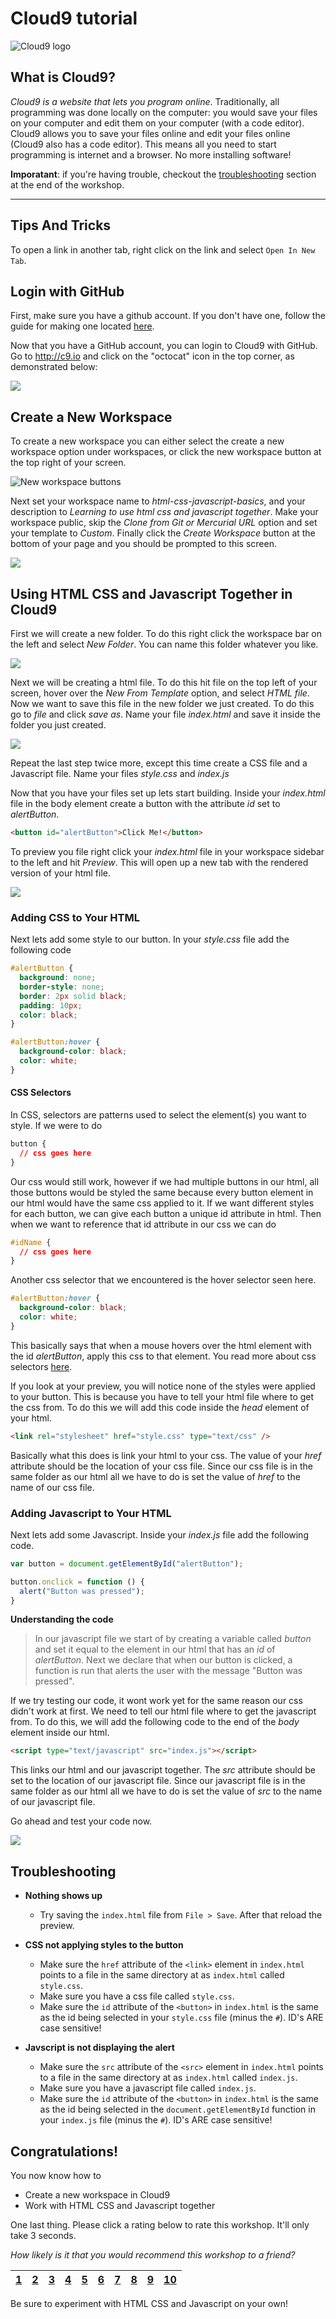 # Cloud9 tutorial

![Cloud9 logo](img/cloud9.png)

## What is Cloud9?

*Cloud9 is a website that lets you program online*. Traditionally, all
 programming was done locally on the computer: you would save your files on your
 computer and edit them on your computer (with a code editor). Cloud9 allows you
 to save your files online and edit your files online (Cloud9 also has a code
 editor). This means all you need to start programming is internet and a
 browser. No more installing software!

__Imporatant__: if you're having trouble, checkout the
[troubleshooting](#troubleshooting) section at the end of the workshop.

-------------------------------------------------------------------------------

## Tips And Tricks

To open a link in another tab, right click on the link and select `Open In New
Tab`.

## Login with GitHub

First, make sure you have a github account. If you don't have one, follow the
guide for making one located
[here](https://github.com/hackclub/hackclub/tree/master/playbook/workshops/portfolio#creating-a-github-account).

Now that you have a GitHub account, you can login to Cloud9 with GitHub. Go to
http://c9.io and click on the "octocat" icon in the top corner, as demonstrated
below:

![](img/github-login.gif)

## Create a New Workspace

To create a new workspace you can either select the create a new workspace
option under workspaces, or click the new workspace button at the top right of
your screen.

![New workspace buttons](img/new-workspace.png)

Next set your workspace name to *html-css-javascript-basics*, and your
description to *Learning to use html css and javascript together*. Make your
workspace public, skip the *Clone from Git or Mercurial URL* option and set your
template to *Custom*. Finally click the *Create Workspace* button at the bottom
of your page and you should be prompted to this screen.

![](img/open-screen.gif)

## Using HTML CSS and Javascript Together in Cloud9

First we will create a new folder. To do this right click the workspace bar on
the left and select *New Folder*. You can name this folder whatever you like.

![](img/create-folder.gif)

Next we will be creating a html file. To do this hit file on the top left of
your screen, hover over the *New From Template* option, and select *HTML file*.
Now we want to save this file in the new folder we just created. To do this go
to *file* and click *save as*. Name your file *index.html* and save it inside
the folder you just created.

![](img/create-html.gif)

Repeat the last step twice more, except this time create a CSS file and a
Javascript file. Name your files *style.css* and *index.js*

Now that you have your files set up lets start building. Inside your
*index.html* file in the body element create a button with the attribute *id*
set to *alertButton*.

```html
<button id="alertButton">Click Me!</button>
```

To preview you file right click your *index.html* file in your workspace sidebar
to the left and hit *Preview*. This will open up a new tab with the rendered
version of your html file.

![](img/preview.gif)

### Adding CSS to Your HTML

Next lets add some style to our button. In your *style.css* file add the
following code

```css
#alertButton {
  background: none;
  border-style: none;
  border: 2px solid black;
  padding: 10px;
  color: black;
}

#alertButton:hover {
  background-color: black;
  color: white;
}
```

#### CSS Selectors

In CSS, selectors are patterns used to select the element(s) you want to style.
If we were to do

```css
button {
  // css goes here
}
```

Our css would still work, however if we had multiple buttons in our html, all
those buttons would be styled the same because every button element in our html
would have the same css applied to it. If we want different styles for each
button, we can give each button a unique id attribute in html. Then when we want
to reference that id attribute in our css we can do

```css
#idName {
  // css goes here
}
```

Another css selector that we encountered is the hover selector seen here.

```css
#alertButton:hover {
  background-color: black;
  color: white;
}
```

This basically says that when a mouse hovers over the html element with the id
*alertButton*, apply this css to that element. You read more about css selectors
[here](http://www.w3schools.com/cssref/css_selectors.asp).

If you look at your preview, you will notice none of the styles were applied to
your button. This is because you have to tell your html file where to get the
css from. To do this we will add this code inside the *head* element of your
html.

```html
<link rel="stylesheet" href="style.css" type="text/css" />
```

Basically what this does is link your html to your css. The value of your *href*
attribute should be the location of your css file. Since our css file is in the
same folder as our html all we have to do is set the value of *href* to the name
of our css file.

### Adding Javascript to Your HTML

Next lets add some Javascript. Inside your *index.js* file add the following
code.

```js
var button = document.getElementById("alertButton");

button.onclick = function () {
  alert("Button was pressed");
}
```

**Understanding the code**

> In our javascript file we start of by creating a variable called *button* and
> set it equal to the element in our html that has an *id* of *alertButton*.
> Next we declare that when our button is clicked, a function is run that alerts
> the user with the message "Button was pressed".

If we try testing our code, it wont work yet for the same reason our css didn't
work at first. We need to tell our html file where to get the javascript from.
To do this, we will add the following code to the end of the *body* element
inside our html.

```html
<script type="text/javascript" src="index.js"></script>
```

This links our html and our javascript together. The *src* attribute should be
set to the location of our javascript file. Since our javascript file is in the
same folder as our html all we have to do is set the value of *src* to the name
of our javascript file.

Go ahead and test your code now.

![](img/test-code.gif)

## Troubleshooting

- __Nothing shows up__
  - Try saving the `index.html` file from `File > Save`. After that reload the
    preview.

- __CSS not applying styles to the button__
  - Make sure the `href` attribute of the `<link>` element in `index.html`
    points to a file in the same directory at as `index.html` called
    `style.css`.
  - Make sure you have a css file called `style.css`.
  - Make sure the `id` attribute of the `<button>` in `index.html` is the same
    as the id being selected in your `style.css` file (minus the `#`). ID's
    ARE case sensitive!

- __Javscript is not displaying the alert__
  - Make sure the `src` attribute of the `<src>` element in `index.html`
    points to a file in the same directory at as `index.html` called
    `index.js`.
  - Make sure you have a javascript file called `index.js`.
  - Make sure the `id` attribute of the `<button>` in `index.html` is the same
    as the id being selected in the `document.getElementById` function in your
    `index.js` file (minus the `#`). ID's ARE case sensitive!

## Congratulations!

You now know how to

- Create a new workspace in Cloud9
- Work with HTML CSS and Javascript together

One last thing. Please click a rating below to rate this workshop. It'll only
take 3 seconds.

_How likely is it that you would recommend this workshop to a friend?_

| [1][r1] | [2][r2] | [3][r3] | [4][r4] | [5][r5] | [6][r6] | [7][r7] | [8][r8] | [9][r9] | [10][r10] |
| ------- | ------- | ------- | ------- | ------- | ------- | ------- | ------- | ------- | --------- |

Be sure to experiment with HTML CSS and Javascript on your own!

[r1]: https://feedback-redir.hackclub.io/1ycv4tf0X-OHOf2_KyS7bY9gJ9vJC_VSA2x205vmaZY4?ip=entry.78173348&rfield=entry.559841237&r=1
[r2]: https://feedback-redir.hackclub.io/1ycv4tf0X-OHOf2_KyS7bY9gJ9vJC_VSA2x205vmaZY4?ip=entry.78173348&rfield=entry.559841237&r=2
[r3]: https://feedback-redir.hackclub.io/1ycv4tf0X-OHOf2_KyS7bY9gJ9vJC_VSA2x205vmaZY4?ip=entry.78173348&rfield=entry.559841237&r=3
[r4]: https://feedback-redir.hackclub.io/1ycv4tf0X-OHOf2_KyS7bY9gJ9vJC_VSA2x205vmaZY4?ip=entry.78173348&rfield=entry.559841237&r=4
[r5]: https://feedback-redir.hackclub.io/1ycv4tf0X-OHOf2_KyS7bY9gJ9vJC_VSA2x205vmaZY4?ip=entry.78173348&rfield=entry.559841237&r=5
[r6]: https://feedback-redir.hackclub.io/1ycv4tf0X-OHOf2_KyS7bY9gJ9vJC_VSA2x205vmaZY4?ip=entry.78173348&rfield=entry.559841237&r=6
[r7]: https://feedback-redir.hackclub.io/1ycv4tf0X-OHOf2_KyS7bY9gJ9vJC_VSA2x205vmaZY4?ip=entry.78173348&rfield=entry.559841237&r=7
[r8]: https://feedback-redir.hackclub.io/1ycv4tf0X-OHOf2_KyS7bY9gJ9vJC_VSA2x205vmaZY4?ip=entry.78173348&rfield=entry.559841237&r=8
[r9]: https://feedback-redir.hackclub.io/1ycv4tf0X-OHOf2_KyS7bY9gJ9vJC_VSA2x205vmaZY4?ip=entry.78173348&rfield=entry.559841237&r=9
[r10]: https://feedback-redir.hackclub.io/1ycv4tf0X-OHOf2_KyS7bY9gJ9vJC_VSA2x205vmaZY4?ip=entry.78173348&rfield=entry.559841237&r=10
